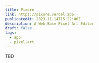 ```yaml
---
title: Pixore
link: https://pixore.vercel.app
publicatedAt: 2023-11-14T15:22:00Z
description: A Web Base Pixel Art Editor
draft: false
tags:
  - app
  - pixel-art
---
```


TBD
